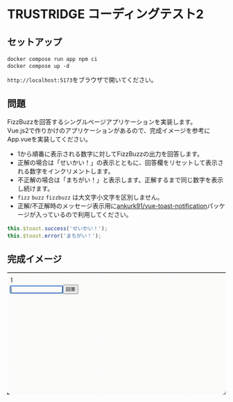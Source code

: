 # TRUSTRIDGE コーディングテスト2

## セットアップ
```shell
docker compose run app npm ci
docker compose up -d
```

`http://localhost:5173`をブラウザで開いてください。

## 問題
FizzBuzzを回答するシングルページアプリケーションを実装します。  
Vue.js2で作りかけのアプリケーションがあるので、完成イメージを参考にApp.vueを実装してください。

- 1から順番に表示される数字に対してFizzBuzzの出力を回答します。
- 正解の場合は「せいかい！」の表示とともに、回答欄をリセットして表示される数字をインクリメントします。
- 不正解の場合は「まちがい！」と表示します。正解するまで同じ数字を表示し続けます。
- `fizz` `buzz` `fizzbuzz` は大文字小文字を区別しません。
- 正解/不正解時のメッセージ表示用に[ankurk91/vue-toast-notification](https://github.com/ankurk91/vue-toast-notification/tree/v1.x)パッケージが入っているので利用してください。
```js
this.$toast.success('せいかい！');
this.$toast.error('まちがい！');
```

## 完成イメージ
![完成イメージ](./trustridge-coding-test-2.gif)
